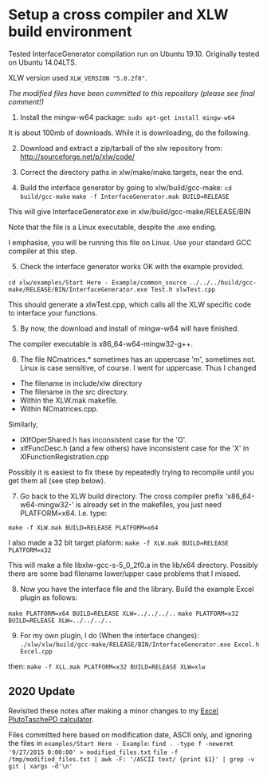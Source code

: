 # Setup a cross compiler and XLW build environment 

Tested InterfaceGenerator compilation run on Ubuntu 19.10.  Originally tested on Ubuntu 14.04LTS.  

XLW version used `XLW_VERSION "5.0.2f0"`.

*The modified files have been committed to this repository (please see final comment!)*

1) Install the mingw-w64 package:
`sudo apt-get install mingw-w64`

It is about 100mb of downloads.  While it is downloading, do the following.

2) Download and extract a zip/tarball of the xlw repository from:
http://sourceforge.net/p/xlw/code/

3) Correct the directory paths in xlw/make/make.targets, near the end.  

4) Build the interface generator by going to xlw/build/gcc-make: 
`cd build/gcc-make`
`make -f InterfaceGenerator.mak BUILD=RELEASE`

This will give InterfaceGenerator.exe in xlw/build/gcc-make/RELEASE/BIN

Note that the file is a Linux executable, despite the .exe ending.

I emphasise, you will be running this file on Linux.  Use your standard GCC 
compiler at this step.

5) Check the interface generator works OK with the example provided.

`cd xlw/examples/Start Here - Example/common_source`
`../../../build/gcc-make/RELEASE/BIN/InterfaceGenerator.exe Test.h xlwTest.cpp`

This should generate a xlwTest.cpp, which calls all the XLW specific code to
interface your functions.

5) By now, the download and install of mingw-w64 will have finished.  

The compiler executable is x86_64-w64-mingw32-g++.

6) The file NCmatrices.* sometimes has an uppercase 'm', sometimes not. 
Linux is case sensitive, of course.  I went for uppercase.  Thus I changed

* The filename in include/xlw directory
* The filename in the src directory.  
* Within the XLW.mak makefile.
* Within NCmatrices.cpp.

Similarly,
* IXlfOperShared.h has inconsistent case for the 'O'.
* xlfFuncDesc.h (and a few others) have inconsistent case for the 'X' in XlFunctionRegistration.cpp

Possibly it is easiest to fix these by repeatedly trying to recompile until you get them all (see step below).

7) Go back to the XLW build directory.  The cross compiler prefix 
'x86_64-w64-mingw32-' is already set in the makefiles, you just 
need PLATFORM=x64.  I.e. type:

`make -f XLW.mak BUILD=RELEASE PLATFORM=x64`

I also made a 32 bit target plaform:
`make -f XLW.mak BUILD=RELEASE PLATFORM=x32`

This will make a file libxlw-gcc-s-5_0_2f0.a in the lib/x64 directory.
Possibly there are some bad filename lower/upper case problems that I missed.

8) Now you have the interface file and the library.  Build the example 
Excel plugin as follows:


`make PLATFORM=x64 BUILD=RELEASE XLW=../../../..`
`make PLATFORM=x32 BUILD=RELEASE XLW=../../../..`


9) For my own plugin, I do
(When the interface changes):
`./xlw/xlw/build/gcc-make/RELEASE/BIN/InterfaceGenerator.exe Excel.h Excel.cpp`

then:
`make -f XLL.mak PLATFORM=x32 BUILD=RELEASE XLW=xlw`


## 2020 Update

Revisited these notes after making a minor changes to my [Excel PlutoTaschePD calculator](https://peter.windridge.org.uk/home/fast-pluto-tasche-pd-calculator-for-excel).

Files committed here based on modification date, ASCII only, and ignoring the files in `examples/Start Here - Example`:
`find . -type f -newermt '9/27/2015 0:00:00' > modified_files.txt`
`file -f /tmp/modified_files.txt | awk -F: '/ASCII text/ {print $1}' | grep -v git | xargs -d'\n'`




